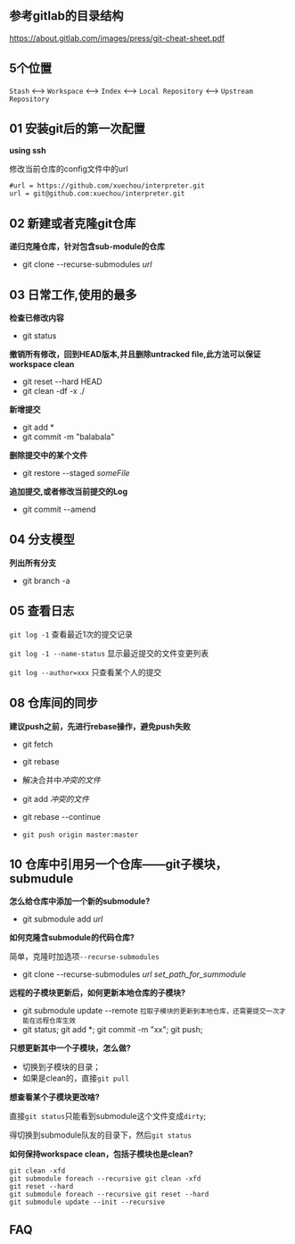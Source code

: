 ## 参考gitlab的目录结构

https://about.gitlab.com/images/press/git-cheat-sheet.pdf

## 5个位置

`Stash` <-->  `Workspace` <--> `Index` <--> `Local Repository` <--> `Upstream Repository`

## 01 安装git后的第一次配置

**using ssh**

修改当前仓库的config文件中的url

```
#url = https://github.com/xuechou/interpreter.git
url = git@github.com:xuechou/interpreter.git
```

## 02 新建或者克隆git仓库

**递归克隆仓库，针对包含sub-module的仓库**

- git clone --recurse-submodules *url*


## 03 日常工作,使用的最多

**检查已修改内容**

- git status

**撤销所有修改，回到HEAD版本,并且删除untracked file,此方法可以保证workspace clean**

- git reset --hard HEAD
- git clean -df -x ./

**新增提交**

- git add *
- git commit -m "balabala"

**删除提交中的某个文件**

- git restore --staged *someFile*

**追加提交,或者修改当前提交的Log**

- git commit --amend

## 04 分支模型

**列出所有分支**

- git branch -a

## 05 查看日志

`git log -1` 查看最近1次的提交记录

`git log -1 --name-status` 显示最近提交的文件变更列表

`git log --author=xxx` 只查看某个人的提交

## 08 仓库间的同步

**建议push之前，先进行rebase操作，避免push失败**

- git fetch
- git rebase
- 解决合并中*冲突的文件*
- git add  *冲突的文件*
- git rebase --continue

- `git push origin master:master`

## 10 仓库中引用另一个仓库——git子模块，submudule

**怎么给仓库中添加一个新的submodule?**

- git submodule add *url*

**如何克隆含submodule的代码仓库?**

简单，克隆时加选项`--recurse-submodules`

- git clone --recurse-submodules *url* *set_path_for_summodule*

**远程的子模块更新后，如何更新本地仓库的子模块?**

- git submodule update --remote   `拉取子模块的更新到本地仓库，还需要提交一次才能在远程仓库生效`
- git status; git add *; git commit -m "xx"; git push;

**只想更新其中一个子模块，怎么做?**

- 切换到子模块的目录；
- 如果是clean的，直接`git pull`

**想查看某个子模块更改啥?**

直接`git status`只能看到submodule这个文件变成`dirty`; 

得切换到submodule队友的目录下，然后`git status`

**如何保持workspace clean，包括子模块也是clean?**

```git
git clean -xfd
git submodule foreach --recursive git clean -xfd
git reset --hard
git submodule foreach --recursive git reset --hard
git submodule update --init --recursive
```

## FAQ
